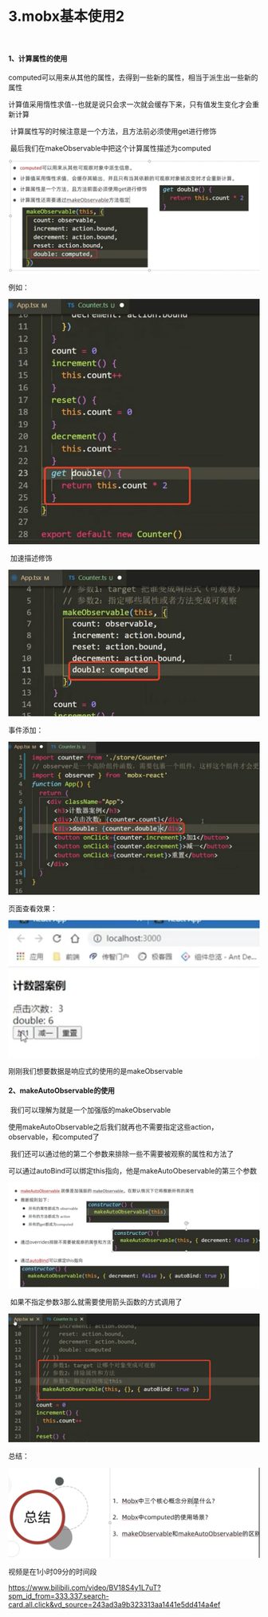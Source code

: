 # 3.mobx基本使用2

​	

#### 1、计算属性的使用

​	computed可以用来从其他的属性，去得到一些新的属性，相当于派生出一些新的属性

​	计算值采用惰性求值--也就是说只会求一次就会缓存下来，只有值发生变化才会重新计算

​	计算属性写的时候注意是一个方法，且方法前必须使用get进行修饰

​	最后我们在makeObservable中把这个计算属性描述为computed

![image-20220621212706980](../../../.vuepress/public/images/image-20220621212706980.png)



例如：

![image-20220621212809859](../../../.vuepress/public/images/image-20220621212809859.png)



​	加速描述修饰

![image-20220621212855799](../../../.vuepress/public/images/image-20220621212855799.png)



事件添加：

![image-20220621212952643](../../../.vuepress/public/images/image-20220621212952643.png)



页面查看效果：

![image-20220621213010543](../../../.vuepress/public/images/image-20220621213010543.png)

刚刚我们想要数据是响应式的使用的是makeObservable



#### 2、makeAutoObservable的使用

​		我们可以理解为就是一个加强版的makeObservable

​		使用makeAutoObservable之后我们就再也不需要指定这些action，observable，和computed了

​		我们还可以通过他的第二个参数来排除一些不需要被观察的属性和方法了

​		可以通过autoBind可以绑定this指向，他是makeAutoObeservable的第三个参数

![image-20220621213809837](../../../.vuepress/public/images/image-20220621213809837.png)

​		如果不指定参数3那么就需要使用箭头函数的方式调用了

![image-20220621214135903](../../../.vuepress/public/images/image-20220621214135903.png)



总结：

![image-20220621214241748](../../../.vuepress/public/images/image-20220621214241748.png)



视频是在1小时09分的时间段

https://www.bilibili.com/video/BV18S4y1L7uT?spm_id_from=333.337.search-card.all.click&vd_source=243ad3a9b323313aa1441e5dd414a4ef







































